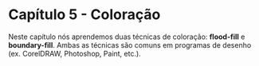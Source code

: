 # Capítulo 5 - Coloração

Neste capítulo nós aprendemos duas técnicas de coloração: **flood-fill** e **boundary-fill**. Ambas as técnicas são comuns em programas de desenho (ex. CorelDRAW, Photoshop, Paint, etc.).
